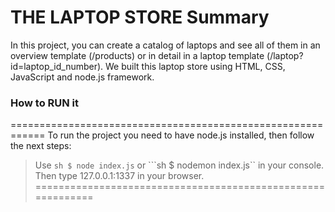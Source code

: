 # THE LAPTOP STORE Summary
In this project, you can create a catalog of laptops and see all of
them in an overview template  (/products) or in detail in a laptop
template (/laptop?id=laptop_id_number).
We built this laptop store using HTML, CSS, JavaScript and node.js framework.

### How to RUN it
============================================================
To run the project you need to have node.js installed, then
follow the next steps:
> Use ```sh $ node index.js``` or ```sh $ nodemon index.js`` in your console.
> Then type 127.0.0.1:1337 in your browser.
============================================================
